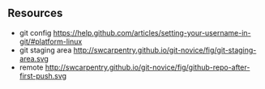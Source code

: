 ## Resources

- git config https://help.github.com/articles/setting-your-username-in-git/#platform-linux
- git staging area http://swcarpentry.github.io/git-novice/fig/git-staging-area.svg
- remote http://swcarpentry.github.io/git-novice/fig/github-repo-after-first-push.svg
